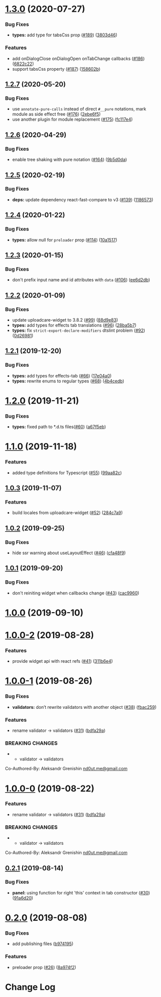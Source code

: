 # [1.3.0](https://github.com/uploadcare/react-widget/compare/v1.2.7...v1.3.0) (2020-07-27)


### Bug Fixes

* **types:** add type for tabsCss prop ([#189](https://github.com/uploadcare/react-widget/issues/189)) ([3803d46](https://github.com/uploadcare/react-widget/commit/3803d46619c5030db849556d615b506fa831db56))


### Features

* add onDialogClose onDialogOpen onTabChange callbacks ([#186](https://github.com/uploadcare/react-widget/issues/186)) ([6822c22](https://github.com/uploadcare/react-widget/commit/6822c2298df410169b0bbab71261784913e826e7))
* support tabsCss property ([#187](https://github.com/uploadcare/react-widget/issues/187)) ([158602b](https://github.com/uploadcare/react-widget/commit/158602b317f01bdc0bc012e1ef055cc83fef9a84))



## [1.2.7](https://github.com/uploadcare/react-widget/compare/v1.2.6...v1.2.7) (2020-05-20)


### Bug Fixes

* use `annotate-pure-calls` instead of direct `#__pure` notations, mark module as side effect free ([#176](https://github.com/uploadcare/react-widget/issues/176)) ([2ebe6f5](https://github.com/uploadcare/react-widget/commit/2ebe6f52bf288c00f5c5e3ea6a29cb5be783081e))
* use another plugin for module replacement ([#175](https://github.com/uploadcare/react-widget/issues/175)) ([fc117e4](https://github.com/uploadcare/react-widget/commit/fc117e496a1ec9da7c8fade771c70ee2837a6a86))



## [1.2.6](https://github.com/uploadcare/react-widget/compare/v1.2.5...v1.2.6) (2020-04-29)


### Bug Fixes

* enable tree shaking with pure notation ([#164](https://github.com/uploadcare/react-widget/issues/164)) ([9b5d0da](https://github.com/uploadcare/react-widget/commit/9b5d0dab7f5741073593401eecaa7abc83717833))



## [1.2.5](https://github.com/uploadcare/react-widget/compare/v1.2.4...v1.2.5) (2020-02-19)


### Bug Fixes

* **deps:** update dependency react-fast-compare to v3 ([#139](https://github.com/uploadcare/react-widget/issues/139)) ([1186573](https://github.com/uploadcare/react-widget/commit/1186573c34bef4b57d0b47838b76df820922d586))



## [1.2.4](https://github.com/uploadcare/react-widget/compare/v1.2.3...v1.2.4) (2020-01-22)


### Bug Fixes

* **types:** allow null for `preloader` prop ([#114](https://github.com/uploadcare/react-widget/issues/114)) ([10a1517](https://github.com/uploadcare/react-widget/commit/10a151713647c36abb37f91a8fd6adff3a79dd81))



## [1.2.3](https://github.com/uploadcare/react-widget/compare/v1.2.2...v1.2.3) (2020-01-15)


### Bug Fixes

* don't prefix input name and id attributes with `data` ([#106](https://github.com/uploadcare/react-widget/issues/106)) ([ee6d2db](https://github.com/uploadcare/react-widget/commit/ee6d2db8733ddea0dfcb060f036f5d2aa7af9fbc))



## [1.2.2](https://github.com/uploadcare/react-widget/compare/v1.2.1...v1.2.2) (2020-01-09)


### Bug Fixes

* update uploadcare-widget to 3.8.2 ([#99](https://github.com/uploadcare/react-widget/issues/99)) ([88d9e83](https://github.com/uploadcare/react-widget/commit/88d9e832f804abcaecd055d4f32ee27fc9eccb91))
* **types:** add types for effects tab translations ([#96](https://github.com/uploadcare/react-widget/issues/96)) ([28ba5b7](https://github.com/uploadcare/react-widget/commit/28ba5b754abb67dec90aa78a33606d47a4f4540b))
* **types:** fix `strict-export-declare-modifiers` dtslint problem ([#92](https://github.com/uploadcare/react-widget/issues/92)) ([0d26981](https://github.com/uploadcare/react-widget/commit/0d26981180b902ef380180418488072c346584b5))



## [1.2.1](https://github.com/uploadcare/react-widget/compare/1.2.0...1.2.1) (2019-12-20)


### Bug Fixes

* **types:** add types for effects-tab ([#66](https://github.com/uploadcare/react-widget/issues/66)) ([17e04a0](https://github.com/uploadcare/react-widget/commit/17e04a09494180ee33a1f53c188055780569ab23))
* **types:** rewrite enums to regular types ([#68](https://github.com/uploadcare/react-widget/issues/68)) ([4b4cedb](https://github.com/uploadcare/react-widget/commit/4b4cedb320c44ab80b62177308de8dc933d66277))



# [1.2.0](https://github.com/uploadcare/react-widget/compare/1.0.3...1.2.0) (2019-11-21)


### Bug Fixes

* **types:** fixed path to *.d.ts files([#60](https://github.com/uploadcare/react-widget/issues/60)) ([a67f5eb](https://github.com/uploadcare/react-widget/commit/a67f5eb44a1558b76d7c7139bc39034baad62af8))


# [1.1.0](https://github.com/uploadcare/react-widget/compare/1.0.3...1.1.0) (2019-11-18)


### Features

* added type definitions for Typescript ([#55](https://github.com/uploadcare/react-widget/issues/55)) ([99aa82c](https://github.com/uploadcare/react-widget/commit/99aa82c2affa4f022bfc2f00ef0d478c96e6cd6b))

## [1.0.3](https://github.com/uploadcare/react-widget/compare/1.0.2...1.0.3) (2019-11-07)


### Features

* build locales from uploadcare-widget ([#52](https://github.com/uploadcare/react-widget/issues/52)) ([284c7a9](https://github.com/uploadcare/react-widget/commit/284c7a9dfc0febf8467b79bd3fc4c8525dadbecb))

## [1.0.2](https://github.com/uploadcare/react-widget/compare/1.0.1...1.0.2) (2019-09-25)


### Bug Fixes

* hide ssr warning about useLayoutEffect ([#46](https://github.com/uploadcare/react-widget/issues/46)) ([cfa48f9](https://github.com/uploadcare/react-widget/commit/cfa48f9))

## [1.0.1](https://github.com/uploadcare/react-widget/compare/1.0.0...1.0.1) (2019-09-20)


### Bug Fixes

* don't reiniting widget when callbacks change ([#43](https://github.com/uploadcare/react-widget/issues/43)) ([cac9960](https://github.com/uploadcare/react-widget/commit/cac9960))

# [1.0.0](https://github.com/uploadcare/react-widget/compare/1.0.0-2...1.0.0) (2019-09-10)

# [1.0.0-2](https://github.com/uploadcare/react-widget/compare/1.0.0-1...1.0.0-2) (2019-08-28)


### Features

* provide widget api with react refs ([#41](https://github.com/uploadcare/react-widget/issues/41)) ([311b6e4](https://github.com/uploadcare/react-widget/commit/311b6e4))

# [1.0.0-1](https://github.com/uploadcare/react-widget/compare/0.2.1...1.0.0-1) (2019-08-26)


### Bug Fixes

* **validators:** don’t rewrite validators with another object ([#38](https://github.com/uploadcare/react-widget/issues/38)) ([fbac259](https://github.com/uploadcare/react-widget/commit/fbac259))


### Features

* rename validator → validators ([#31](https://github.com/uploadcare/react-widget/issues/31)) ([bdfa29a](https://github.com/uploadcare/react-widget/commit/bdfa29a))


### BREAKING CHANGES

* * validator → validators

Co-Authored-By: Aleksandr Grenishin <nd0ut.me@gmail.com>

# [1.0.0-0](https://github.com/uploadcare/react-widget/compare/0.2.1...1.0.0-0) (2019-08-22)


### Features

* rename validator → validators ([#31](https://github.com/uploadcare/react-widget/issues/31)) ([bdfa29a](https://github.com/uploadcare/react-widget/commit/bdfa29a))


### BREAKING CHANGES

* * validator → validators

Co-Authored-By: Aleksandr Grenishin <nd0ut.me@gmail.com>

## [0.2.1](https://github.com/uploadcare/react-widget/compare/0.2.0...0.2.1) (2019-08-14)


### Bug Fixes

* **panel:** using function for right 'this' context in tab constructor ([#30](https://github.com/uploadcare/react-widget/issues/30)) ([91a6d20](https://github.com/uploadcare/react-widget/commit/91a6d20))

# [0.2.0](https://github.com/uploadcare/react-widget/compare/v0.2.0-0...v0.2.0) (2019-08-08)


### Bug Fixes

* add publishing files ([b974195](https://github.com/uploadcare/react-widget/commit/b974195))


### Features

* preloader prop ([#26](https://github.com/uploadcare/react-widget/issues/26)) ([8a974f2](https://github.com/uploadcare/react-widget/commit/8a974f2))

# Change Log
